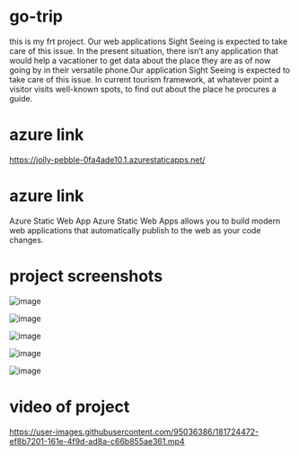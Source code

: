 # go-trip
this is my frt project.
Our web applications Sight Seeing is expected to take care of this issue. In the present situation, there isn’t any application that would help a vacationer to get data about the place they are as of now going by in their versatile phone.Our application Sight Seeing is expected to take care of this issue.
In current tourism framework, at whatever point a visitor visits well-known spots, to find out about the place he procures a guide.

# azure link
https://jolly-pebble-0fa4ade10.1.azurestaticapps.net/

# azure link
Azure Static Web App Azure Static Web Apps allows you to build modern web applications that automatically publish to the web as your code changes.


# project screenshots

![image](https://user-images.githubusercontent.com/95036386/181720952-48e1261b-879a-445f-8874-d4f602fd1557.png)

![image](https://user-images.githubusercontent.com/95036386/181720994-f538c609-aa7e-416a-9bea-be2108cf1cc7.png)

![image](https://user-images.githubusercontent.com/95036386/181721034-d075d71e-7b6b-4fc2-88d7-e655f2f8bb41.png)

![image](https://user-images.githubusercontent.com/95036386/181721071-b8a30555-f260-4cef-8c4d-e1cadec245b8.png)

![image](https://user-images.githubusercontent.com/95036386/181721100-583c5d43-dc19-4416-a0e5-84d0ae687dcb.png)


# video of project



https://user-images.githubusercontent.com/95036386/181724472-ef8b7201-161e-4f9d-ad8a-c66b855ae361.mp4







